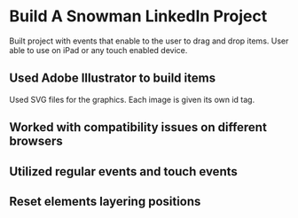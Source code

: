 # Build A Snowman LinkedIn Project

Built project with events that enable to the user to drag and drop items.
User able to use on iPad or any touch enabled device.  

## Used Adobe Illustrator to build items

Used SVG files for the graphics.
Each image is given its own id tag.

## Worked with compatibility issues on different browsers

## Utilized regular events and touch events

## Reset elements layering positions